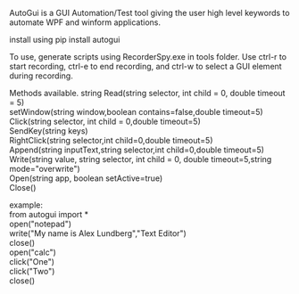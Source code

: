 AutoGui is a GUI Automation/Test tool giving the user high level keywords to automate WPF and winform applications.

install using pip install autogui

To use, generate scripts using RecorderSpy.exe in tools folder. Use ctrl-r to start recording, ctrl-e to end recording, and ctrl-w to select a GUI element during recording.

Methods available.
	string Read(string selector, int child = 0, double timeout = 5)  
	setWindow(string window,boolean contains=false,double timeout=5)  
	Click(string selector, int child = 0,double timeout=5)  
	SendKey(string keys)  
	RightClick(string selector,int child=0,double timeout=5)  
	Append(string inputText,string selector,int child=0,double timeout=5)  
	Write(string value, string selector, int child = 0, double timeout=5,string mode="overwrite")  
	Open(string app, boolean setActive=true)  
	Close()  

example:  
	from autogui import *  
	open("notepad")  
	write("My name is Alex Lundberg","Text Editor")  
	close()  
	open("calc")  
	click("One")  
	click("Two")  
	close()  
	
	
	
	
	
